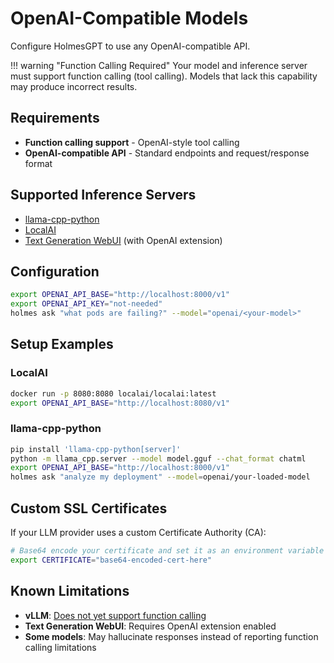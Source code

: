 # OpenAI-Compatible Models

Configure HolmesGPT to use any OpenAI-compatible API.

!!! warning "Function Calling Required"
    Your model and inference server must support function calling (tool calling). Models that lack this capability may produce incorrect results.

## Requirements

- **Function calling support** - OpenAI-style tool calling
- **OpenAI-compatible API** - Standard endpoints and request/response format

## Supported Inference Servers

- [llama-cpp-python](https://github.com/abetlen/llama-cpp-python)
- [LocalAI](https://localai.io/)
- [Text Generation WebUI](https://github.com/oobabooga/text-generation-webui) (with OpenAI extension)

## Configuration

```bash
export OPENAI_API_BASE="http://localhost:8000/v1"
export OPENAI_API_KEY="not-needed"
holmes ask "what pods are failing?" --model="openai/<your-model>"
```

## Setup Examples

### LocalAI

```bash
docker run -p 8080:8080 localai/localai:latest
export OPENAI_API_BASE="http://localhost:8080/v1"
```

### llama-cpp-python

```bash
pip install 'llama-cpp-python[server]'
python -m llama_cpp.server --model model.gguf --chat_format chatml
export OPENAI_API_BASE="http://localhost:8000/v1"
holmes ask "analyze my deployment" --model=openai/your-loaded-model
```

## Custom SSL Certificates

If your LLM provider uses a custom Certificate Authority (CA):

```bash
# Base64 encode your certificate and set it as an environment variable
export CERTIFICATE="base64-encoded-cert-here"
```

## Known Limitations

- **vLLM**: [Does not yet support function calling](https://github.com/vllm-project/vllm/issues/1869)
- **Text Generation WebUI**: Requires OpenAI extension enabled
- **Some models**: May hallucinate responses instead of reporting function calling limitations
